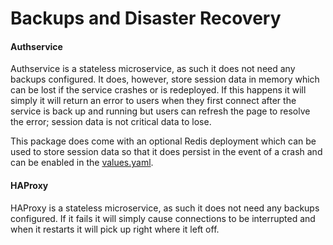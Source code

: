 # Backups and Disaster Recovery

#### Authservice

Authservice is a stateless microservice, as such it does not need any backups configured. It does, however, store session data in memory which can be lost if the service crashes or is redeployed. If this happens it will simply it will return an error to users when they first connect after the service is back up and running but users can refresh the page to resolve the error; session data is not critical data to lose. 

This package does come with an optional Redis deployment which can be used to store session data so that it does persist in the event of a crash and can be enabled in the [values.yaml](../chart/values.yaml#L165).

#### HAProxy

HAProxy is a stateless microservice, as such it does not need any backups configured. If it fails it will simply cause connections to be interrupted and when it restarts it will pick up right where it left off. 
